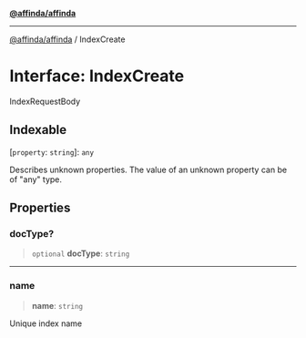 [**@affinda/affinda**](../README.md)

***

[@affinda/affinda](../globals.md) / IndexCreate

# Interface: IndexCreate

IndexRequestBody

## Indexable

\[`property`: `string`\]: `any`

Describes unknown properties. The value of an unknown property can be of "any" type.

## Properties

### docType?

> `optional` **docType**: `string`

***

### name

> **name**: `string`

Unique index name
